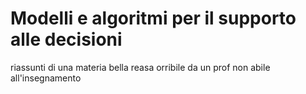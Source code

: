# Modelli e algoritmi per il supporto alle decisioni

riassunti di una materia bella reasa orribile da un prof non abile all'insegnamento
